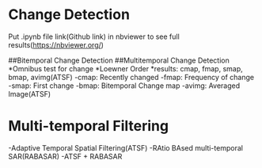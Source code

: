 # Change Detection
Put .ipynb file link(Github link) in nbviewer to see full results(https://nbviewer.org/)

##Bitemporal Change Detection
##Multitemporal Change Detection
  *Omnibus test for change
  *Loewner Order
  *results: cmap, fmap, smap, bmap, avimg(ATSF)
    -cmap: Recently changed
    -fmap: Frequency of change
    -smap: First change
    -bmap: Bitemporal Change map
    -avimg: Averaged Image(ATSF)




# Multi-temporal Filtering

-Adaptive Temporal Spatial Filtering(ATSF)
-RAtio BAsed multi-temporal SAR(RABASAR)
-ATSF + RABASAR
